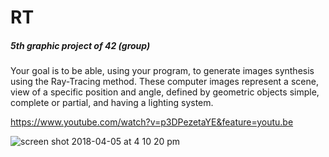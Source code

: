 # RT

##### 5th graphic project of 42 (group)

Your goal is to be able, using your program, to generate images
synthesis using the Ray-Tracing method. These computer images represent a
scene, view of a specific position and angle, defined by geometric objects
simple, complete or partial, and having a lighting system.

https://www.youtube.com/watch?v=p3DPezetaYE&feature=youtu.be

![screen shot 2018-04-05 at 4 10 20 pm](https://user-images.githubusercontent.com/23494780/38371068-decd1f08-38eb-11e8-91c9-4f4ff2d62216.png)
